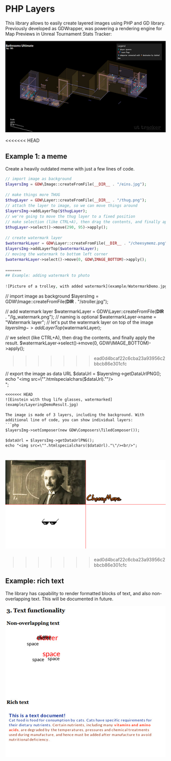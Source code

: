 # PHP Layers

This library allows to easily create layered images using PHP and GD library. 
Previously developed as GDWrapper, was powering a rendering engine for
Map Previews in Unreal Tournament Stats Tracker:

![Wireframe rendering of a game map](example/UTTDemo.jpg)

<<<<<<< HEAD
## Example 1: a meme
Create a heavily outdated meme with just a few lines of code.
```php
// import image as background
$layersImg = GDW\Image::createFromFile(__DIR__ . "/eins.jpg");

// make things more THUG
$thugLayer = GDW\Layer::createFromFile(__DIR__ . "/thug.png");
// attach the layer to image, so we can move things around
$layersImg->addLayerTop($thugLayer);
// we're going to move the thug layer to a fixed position
// make selection (like CTRL+A), then drag the contents, and finally apply the result.
$thugLayer->select()->move(290, 95)->apply();

// create watermark layer
$watermarkLayer = GDW\Layer::createFromFile(__DIR__ . "/cheesymemz.png");
$layersImg->addLayerTop($watermarkLayer);
// moving the watermark to bottom left corner
$watermarkLayer->select()->move(0, GDW\IMAGE_BOTTOM)->apply();

=======
## Example: adding watermark to photo

![Picture of a trolley, with added watermark](example/WatermarkDemo.jpg)

```
// import image as background
$layersImg = GDW\Image::createFromFile(__DIR__ . "/stroller.jpg");

// add watermark layer
$watermarkLayer = GDW\Layer::createFromFile(__DIR__ . "/lg_watermark.png");
// naming is optional
$watermarkLayer->name = "Watermark layer";
// let's put the watermark layer on top of the image
$layersImg->addLayerTop($watermarkLayer);

// we select (like CTRL+A), then drag the contents, and finally apply the result.
$watermarkLayer->select()->move(0, GDW\IMAGE_BOTTOM)->apply();
>>>>>>> ead0d4bcaf22c6cba23a93956c2bbcb86e301cfc

// export the image as data URL
$dataUrl = $layersImg->getDataUrlPNG();
echo "<img src=\"".htmlspecialchars($dataUrl)."\"/><br/>";
```
<<<<<<< HEAD
![Einstein with thug life glasses, watermarked](example/LayeringDemoResult.jpg)

The image is made of 3 layers, including the background. With additional line of code, you can show individual layers:
```php
$layersImg->setComposer(new GDW\Composers\TiledComposer());

$dataUrl = $layersImg->getDataUrlPNG();
echo "<img src=\"".htmlspecialchars($dataUrl)."\"/><br/>";
```
![Tiled view of indivitual layers making the Einstein thug life meme](example/LayeringDemoTiles.png)
=======
>>>>>>> ead0d4bcaf22c6cba23a93956c2bbcb86e301cfc

## Example: rich text
The library has capability to render formatted blocks of text, and also non-overlapping text. This will be documented in future.

![Example of text rendering using the library](example/TextDemo.jpg)

